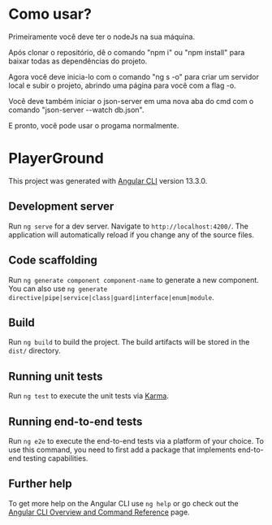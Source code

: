 # Como usar?
Primeiramente você deve ter o nodeJs na sua máquina.<br>

Após clonar o repositório, dê o comando "npm i" ou "npm install" para baixar todas as dependências do projeto.<br>

Agora você deve inicia-lo com o comando "ng s -o" para criar um servidor local e subir o projeto, abrindo uma página para você com a flag -o.<br>

Você deve também iniciar o json-server em uma nova aba do cmd com o comando "json-server --watch db.json".<br>

E pronto, você pode usar o progama normalmente.<br>

# PlayerGround

This project was generated with [Angular CLI](https://github.com/angular/angular-cli) version 13.3.0.

## Development server

Run `ng serve` for a dev server. Navigate to `http://localhost:4200/`. The application will automatically reload if you change any of the source files.

## Code scaffolding

Run `ng generate component component-name` to generate a new component. You can also use `ng generate directive|pipe|service|class|guard|interface|enum|module`.

## Build

Run `ng build` to build the project. The build artifacts will be stored in the `dist/` directory.

## Running unit tests

Run `ng test` to execute the unit tests via [Karma](https://karma-runner.github.io).

## Running end-to-end tests

Run `ng e2e` to execute the end-to-end tests via a platform of your choice. To use this command, you need to first add a package that implements end-to-end testing capabilities.

## Further help

To get more help on the Angular CLI use `ng help` or go check out the [Angular CLI Overview and Command Reference](https://angular.io/cli) page.
